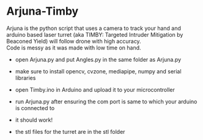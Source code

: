 # Arjuna-Timby  
Arjuna is the python script that uses a camera to track your hand and arduino based laser turret (aka TIMBY: Targeted Intruder Mitigation by Beaconed Yield) will follow drone with high accuracy.   
Code is messy as it was made with low time on hand.

- open Arjuna.py and put Angles.py in the same folder as Arjuna.py
- make sure to install opencv, cvzone, mediapipe, numpy and serial libraries
- open Timby.ino in Arduino and upload it to your microcontroller
- run Arjuna.py after ensuring the com port is same to which your arduino is connected to
- it should work!

- the stl files for the turret are in the stl folder

